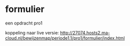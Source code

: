 # formulier

een opdracht pro1

koppeling naar live versie: http://27074.hosts2.ma-cloud.nl/bewijzenmap/periode1.1/pro1/formulier/index.html
